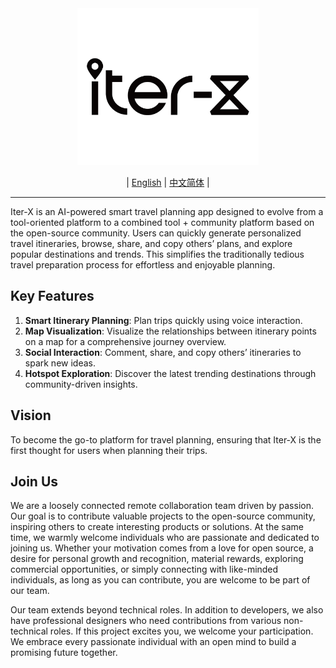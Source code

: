 <div align="center">
  <img src="./docs/logo.png" alt="Logo" width="290" height="251" />
</div>

<div align="center">

| [English](https://github.com/Iter-X/Iter-X) | [中文简体](docs/README.zh-CN.md) |

</div>

---

Iter-X is an AI-powered smart travel planning app designed to evolve from a tool-oriented platform to a combined tool + community platform based on the open-source community. Users can quickly generate personalized travel itineraries, browse, share, and copy others’ plans, and explore popular destinations and trends. This simplifies the traditionally tedious travel preparation process for effortless and enjoyable planning.

## Key Features

1. **Smart Itinerary Planning**: Plan trips quickly using voice interaction.
2. **Map Visualization**: Visualize the relationships between itinerary points on a map for a comprehensive journey overview.
3. **Social Interaction**: Comment, share, and copy others’ itineraries to spark new ideas.
4. **Hotspot Exploration**: Discover the latest trending destinations through community-driven insights.

## Vision

To become the go-to platform for travel planning, ensuring that Iter-X is the first thought for users when planning their trips.

## Join Us

We are a loosely connected remote collaboration team driven by passion. Our goal is to contribute valuable projects to the open-source community, inspiring others to create interesting products or solutions. At the same time, we warmly welcome individuals who are passionate and dedicated to joining us. Whether your motivation comes from a love for open source, a desire for personal growth and recognition, material rewards, exploring commercial opportunities, or simply connecting with like-minded individuals, as long as you can contribute, you are welcome to be part of our team.

Our team extends beyond technical roles. In addition to developers, we also have professional designers who need contributions from various non-technical roles. If this project excites you, we welcome your participation. We embrace every passionate individual with an open mind to build a promising future together.
